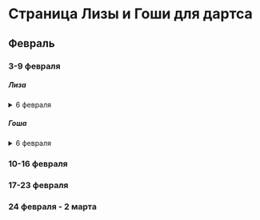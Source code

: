 # Страница Лизы и Гоши для дартса

## Февраль
### 3-9 февраля
##### Лиза

<details>
 <summary>6 февраля</summary>
 
**Большой раунд:**
* x
* x
* x

**501:**

| Соперник | Результат | Итоговый счет | Закрытия | Комментарий |
|----------|-----------|---------------|----------|-------------|
|Филатов|           |               |          |             |
|Безруков|           |               |          |             |
|Понамарев|           |               |          |             |
|Гусев|           |               |          |             |
|Антипов|           |               |          |             |


</details>

##### Гоша

<details>
 <summary>6 февраля</summary>
 
**Большой раунд:**
* x
* x
* x

**501**:

| Соперник | Результат | Итоговый счет | Закрытия | Комментарий |
|----------|-----------|---------------|----------|-------------|
|          |           |               |          |             |
|          |           |               |          |             |

</details>

### 10-16 февраля
### 17-23 февраля
### 24 февраля - 2 марта
